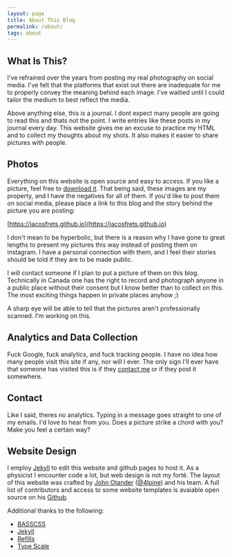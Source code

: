 ```yaml
---
layout: page
title: About This Blog
permalink: /about/
tags: about
---
```


## What Is This?

I've refrained over the years from posting my real photography on social media. I've felt that the platforms that exist out there are inadequate for me to properly convey the meaning behind each image. I've waitied until I could tailor the medium to best reflect the media. 

Above anything else, this is a journal. I dont expect many people are going to read this and thats not the point. I write entries like these posts in my journal every day. This website gives me an excuse to practice my HTML and to collect my thoughts about my shots. It also makes it easier to share pictures with people.

## Photos

Everything on this website is open source and easy to access. If you like a picture, feel free to [download it](https://github.com/jacosfrets/jacosfrets.github.io/tree/master/images). That being said, these images are my property, and I have the negatives for all of them. If you'd like to post them on social media, please place a link to this blog and the story behind the picture you are posting: 

[https://jacosfrets.github.io](https://jacosfrets.github.io)

I don't mean to be hyperbolic, but there is a reason why I have gone to great lengths to present my pictures this way instead of posting them on instagram. I have a personal connection with them, and I feel their stories should be told if they are to be made public.

I will contact someone if I plan to put a picture of them on this blog. Technically in Canada one has the right to record and photograph anyone in a public place without their consent but I know better than to collect on this. The most exciting things happen in private places anyhow ;)

A sharp eye will be able to tell that the pictures aren't professionally scanned. I'm working on this.

## Analytics and Data Collection

Fuck Google, fuck analytics, and fuck tracking people. I have no idea how many people visit this site if any, nor will I ever. The only sign I'll ever have that someone has visited this is if they [contact me](http://jacosfrets.github.io/contact/) or if they post it somewhere. 

## Contact

Like I said, theres no analytics. Typing in a message goes straight to one of my emails. I'd love to hear from you. Does a picture strike a chord with you? Make you feel a certain way?

## Website Design

I employ [Jekyll](https://jekyllrb.com) to edit this website and github pages to host it. As a physicist I encounter code a lot, but web design is not my forté. The layout of this website was crafted by [John Otander](http://johnotander.com) ([@4lpine](https://twitter.com/4lpine)) and his team. A full list of contributors and access to some website templates is avaiable open source on his [Github](https://github.com/johno/pixyll).

Additional thanks to the following:

* [BASSCSS](http://basscss.com)
* [Jekyll](http://jekyllrb.com)
* [Refills](http://refills.bourbon.io/)
* [Type Scale](http://type-scale.com/)